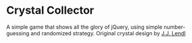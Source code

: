 # Crystal Collector

A simple game that shows all the glory of jQuery, using simple number-guessing and randomized strategy. Original crystal design by [J.J. Lendl](http://www.jjlendl.com)
